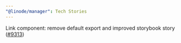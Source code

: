 ```yaml
---
"@linode/manager": Tech Stories
---
```


Link component: remove default export and improved storybook story ([#9313](https://github.com/linode/manager/pull/9313))
